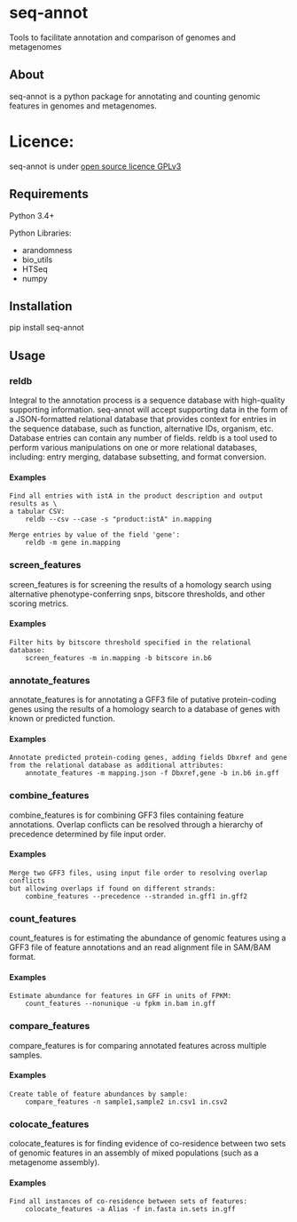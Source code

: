 # seq-annot
Tools to facilitate annotation and comparison of genomes and metagenomes

## About

seq-annot is a python package for annotating and counting genomic features 
in genomes and metagenomes. 

# Licence:

seq-annot is under [open source licence GPLv3](https://opensource.org/licenses/GPL-3.0)

## Requirements

Python 3.4+

Python Libraries:

* arandomness
* bio_utils
* HTSeq
* numpy

## Installation

pip install seq-annot

## Usage

### reldb
Integral to the annotation process is a sequence database with high-quality 
supporting information. seq-annot will accept supporting data in the form of a 
JSON-formatted relational database that provides context for entries in the 
sequence database, such as function, alternative IDs, organism, etc. Database 
entries can contain any number of fields. reldb is a tool used to perform 
various manipulations on one or more relational databases, including: entry 
merging, database subsetting, and format conversion.

#### Examples

    Find all entries with istA in the product description and output results as \
    a tabular CSV:
        reldb --csv --case -s "product:istA" in.mapping

    Merge entries by value of the field 'gene':
        reldb -m gene in.mapping

### screen_features
screen_features is for screening the results of a homology search using 
alternative phenotype-conferring snps, bitscore thresholds, and other scoring 
metrics.

#### Examples

    Filter hits by bitscore threshold specified in the relational database:
        screen_features -m in.mapping -b bitscore in.b6

### annotate_features
annotate_features is for annotating a GFF3 file of putative protein-coding 
genes using the results of a homology search to a database of genes with known 
or predicted function.

#### Examples

    Annotate predicted protein-coding genes, adding fields Dbxref and gene 
    from the relational database as additional attributes:
        annotate_features -m mapping.json -f Dbxref,gene -b in.b6 in.gff

### combine_features
combine_features is for combining GFF3 files containing feature annotations. 
Overlap conflicts can be resolved through a hierarchy of precedence determined 
by file input order.

#### Examples

    Merge two GFF3 files, using input file order to resolving overlap conflicts
    but allowing overlaps if found on different strands:
        combine_features --precedence --stranded in.gff1 in.gff2

### count_features
count_features is for estimating the abundance of genomic features using a 
GFF3 file of feature annotations and an read alignment file in SAM/BAM format.

#### Examples

    Estimate abundance for features in GFF in units of FPKM:
        count_features --nonunique -u fpkm in.bam in.gff

### compare_features
compare_features is for comparing annotated features across multiple samples.

#### Examples

    Create table of feature abundances by sample:
        compare_features -n sample1,sample2 in.csv1 in.csv2
    
### colocate_features
colocate_features is for finding evidence of co-residence between two sets of 
genomic features in an assembly of mixed populations (such as a metagenome 
assembly).

#### Examples

    Find all instances of co-residence between sets of features:
        colocate_features -a Alias -f in.fasta in.sets in.gff

